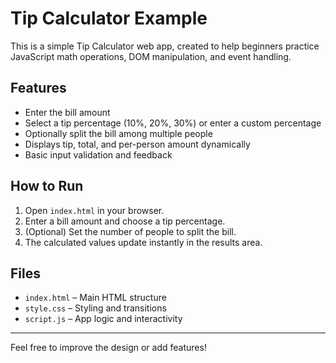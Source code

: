 # Tip Calculator Example

This is a simple Tip Calculator web app, created to help beginners practice JavaScript math operations, DOM manipulation, and event handling.

## Features

- Enter the bill amount
- Select a tip percentage (10%, 20%, 30%) or enter a custom percentage
- Optionally split the bill among multiple people
- Displays tip, total, and per-person amount dynamically
- Basic input validation and feedback

## How to Run

1. Open `index.html` in your browser.
2. Enter a bill amount and choose a tip percentage.
3. (Optional) Set the number of people to split the bill.
4. The calculated values update instantly in the results area.

## Files

- `index.html` – Main HTML structure
- `style.css` – Styling and transitions
- `script.js` – App logic and interactivity

---

Feel free to improve the design or add features!
